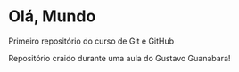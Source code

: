# Olá, Mundo
 Primeiro repositório do curso de Git e GitHub

 Repositório craido durante uma aula do Gustavo Guanabara!
